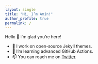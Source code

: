 ```yaml
---
layout: single
title: "Hi, I’m Amin!"
author_profile: true
permalink: /
---
```


Hello 👋 I’m glad you’re here!  
- 🔭 I work on open-source Jekyll themes.  
- 🌱 I’m learning advanced GitHub Actions.  
- 📫 You can reach me on [Twitter](https://twitter.com/aminizadyar).
